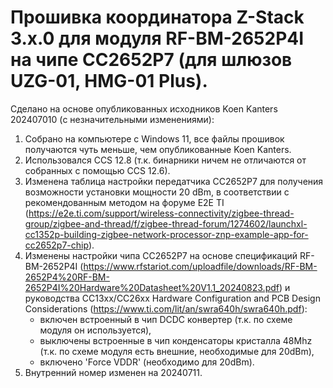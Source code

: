 # Прошивка координатора Z-Stack 3.x.0 для модуля RF-BM-2652P4I на чипе СС2652P7 (для шлюзов UZG-01, HMG-01 Plus).

Сделано на основе опубликованных исходников Koen Kanters 202407010 (с незначительными изменениями):
1. Собрано на компьютере с Windows 11, все файлы прошивок получаются чуть меньше, чем опубликованные Koen Kanters.
2. Использовался CCS 12.8 (т.к. бинарники ничем не отличаются от собранных с помощью CCS 12.6).
3. Изменена таблица настройки передатчика CC2652P7 для получения возможности установки мощности 20 dBm, в соответствии с рекомендованным методом на форуме E2E TI (https://e2e.ti.com/support/wireless-connectivity/zigbee-thread-group/zigbee-and-thread/f/zigbee-thread-forum/1274602/launchxl-cc1352p-building-zigbee-network-processor-znp-example-app-for-cc2652p7-chip).
4. Изменены настройки чипа СС2652P7 на основе спецификаций RF-BM-2652P4I (https://www.rfstariot.com/uploadfile/downloads/RF-BM-2652P4%20RF-BM-2652P4I%20Hardware%20Datasheet%20V1.1_20240823.pdf) и руководства CC13xx/CC26xx Hardware Configuration and PCB Design Сonsiderations (https://www.ti.com/lit/an/swra640h/swra640h.pdf):
   - включен встроенный в чип DCDC конвертер (т.к. по схеме модуля он используется),
   - выключены встроенные в чип конденсаторы кристалла 48Mhz (т.к. по схеме модуля есть внешние, необходимые для 20dBm),
   - включено 'Force VDDR' (необходимо для 20dBm).
4. Внутренний номер изменен на 20240711.
